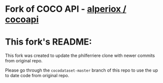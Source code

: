 Fork of COCO API - [alperiox / cocoapi](https://github.com/alperiox/cocoapi)
===========================================

# This fork's README:

This fork was created to update the philferriere clone with newer commits from original repo.

Please go through the `cocodataset-master` branch of this repo to use the up to date code from original repo.
